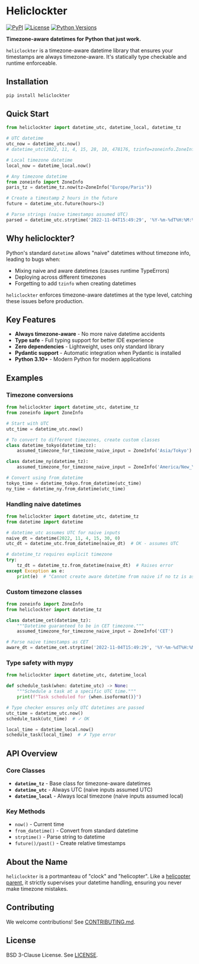 # Heliclockter

[![PyPI](https://img.shields.io/pypi/v/heliclockter)](https://pypi.org/project/heliclockter/)
[![License](https://img.shields.io/github/license/channable/heliclockter)](https://github.com/channable/heliclockter/blob/master/LICENSE)
[![Python Versions](https://img.shields.io/pypi/pyversions/heliclockter)](https://pypi.org/project/heliclockter/)

**Timezone-aware datetimes for Python that just work.**

`heliclockter` is a timezone-aware datetime library that ensures your timestamps are always timezone-aware. It's statically type checkable and runtime enforceable.

## Installation

```bash
pip install heliclockter
```

## Quick Start

```python
from heliclockter import datetime_utc, datetime_local, datetime_tz

# UTC datetime
utc_now = datetime_utc.now()
# datetime_utc(2022, 11, 4, 15, 28, 10, 478176, tzinfo=zoneinfo.ZoneInfo(key='UTC'))

# Local timezone datetime  
local_now = datetime_local.now()

# Any timezone datetime
from zoneinfo import ZoneInfo
paris_tz = datetime_tz.now(tz=ZoneInfo("Europe/Paris"))

# Create a timestamp 2 hours in the future
future = datetime_utc.future(hours=2)

# Parse strings (naive timestamps assumed UTC)
parsed = datetime_utc.strptime('2022-11-04T15:49:29', '%Y-%m-%dT%H:%M:%S')
```

## Why heliclockter?

Python's standard `datetime` allows "naive" datetimes without timezone info, leading to bugs when:
- Mixing naive and aware datetimes (causes runtime TypeErrors)
- Deploying across different timezones
- Forgetting to add `tzinfo` when creating datetimes

`heliclockter` enforces timezone-aware datetimes at the type level, catching these issues before production.

## Key Features

- **Always timezone-aware** - No more naive datetime accidents
- **Type safe** - Full typing support for better IDE experience  
- **Zero dependencies** - Lightweight, uses only standard library
- **Pydantic support** - Automatic integration when Pydantic is installed
- **Python 3.10+** - Modern Python for modern applications

## Examples

### Timezone conversions

```python
from heliclockter import datetime_utc, datetime_tz
from zoneinfo import ZoneInfo

# Start with UTC
utc_time = datetime_utc.now()

# To convert to different timezones, create custom classes
class datetime_tokyo(datetime_tz):
    assumed_timezone_for_timezone_naive_input = ZoneInfo('Asia/Tokyo')

class datetime_ny(datetime_tz):
    assumed_timezone_for_timezone_naive_input = ZoneInfo('America/New_York')

# Convert using from_datetime
tokyo_time = datetime_tokyo.from_datetime(utc_time)
ny_time = datetime_ny.from_datetime(utc_time)
```

### Handling naive datetimes

```python
from heliclockter import datetime_utc, datetime_tz
from datetime import datetime

# datetime_utc assumes UTC for naive inputs
naive_dt = datetime(2022, 11, 4, 15, 30, 0)
utc_dt = datetime_utc.from_datetime(naive_dt)  # OK - assumes UTC

# datetime_tz requires explicit timezone
try:
    tz_dt = datetime_tz.from_datetime(naive_dt)  # Raises error
except Exception as e:
    print(e)  # "Cannot create aware datetime from naive if no tz is assumed"
```

### Custom timezone classes

```python
from zoneinfo import ZoneInfo
from heliclockter import datetime_tz

class datetime_cet(datetime_tz):
    """Datetime guaranteed to be in CET timezone."""
    assumed_timezone_for_timezone_naive_input = ZoneInfo('CET')

# Parse naive timestamps as CET
aware_dt = datetime_cet.strptime('2022-11-04T15:49:29', '%Y-%m-%dT%H:%M:%S')
```

### Type safety with mypy

```python
from heliclockter import datetime_utc, datetime_local

def schedule_task(when: datetime_utc) -> None:
    """Schedule a task at a specific UTC time."""
    print(f"Task scheduled for {when.isoformat()}")

# Type checker ensures only UTC datetimes are passed
utc_time = datetime_utc.now()
schedule_task(utc_time)  # ✓ OK

local_time = datetime_local.now()  
schedule_task(local_time)  # ✗ Type error
```

## API Overview

### Core Classes

- **`datetime_tz`** - Base class for timezone-aware datetimes
- **`datetime_utc`** - Always UTC (naive inputs assumed UTC)
- **`datetime_local`** - Always local timezone (naive inputs assumed local)

### Key Methods

- `now()` - Current time
- `from_datetime()` - Convert from standard datetime
- `strptime()` - Parse string to datetime
- `future()/past()` - Create relative timestamps

## About the Name

`heliclockter` is a portmanteau of "clock" and "helicopter". Like a [helicopter parent](https://en.wikipedia.org/wiki/Helicopter_parent), it strictly supervises your datetime handling, ensuring you never make timezone mistakes.

## Contributing

We welcome contributions! See [CONTRIBUTING.md](https://github.com/channable/heliclockter/blob/master/CONTRIBUTING.md).

## License

BSD 3-Clause License. See [LICENSE](https://github.com/channable/heliclockter/blob/master/LICENSE).